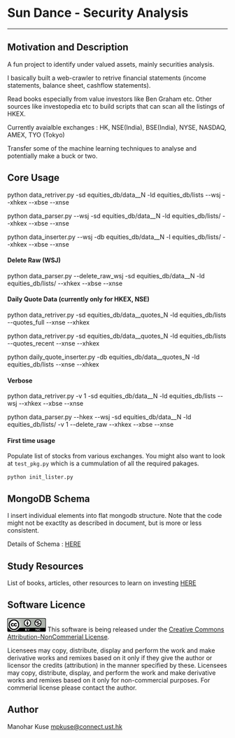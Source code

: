 # Sun Dance - Security Analysis
---


## Motivation and Description
A fun project to identify under valued assets, mainly securities analysis. 

I basically built a web-crawler to retrive financial statements (income statements, 
balance sheet, cashflow statements).

Read books especially from value investors like Ben Graham etc. Other
sources like investopedia etc to build scripts that can scan all the listings of 
HKEX. 

Currently avaialble exchanges : HK, NSE(India), BSE(India), NYSE, NASDAQ, AMEX, TYO (Tokyo)

Transfer some of the machine learning techniques to analyse and potentially make a
buck or two. 

## Core Usage 
python data_retriver.py  -sd equities_db/data__N -ld equities_db/lists --wsj --xhkex --xbse --xnse

python data_parser.py --wsj -sd equities_db/data__N -ld equities_db/lists/  --xhkex --xbse --xnse

python data_inserter.py --wsj -db equities_db/data__N -l equities_db/lists/ --xhkex --xbse --xnse

#### Delete Raw (WSJ)
python data_parser.py --delete_raw_wsj -sd equities_db/data__N -ld equities_db/lists/  --xhkex --xbse --xnse

#### Daily Quote Data (currently only for HKEX, NSE)
python  data_retriver.py -sd equities_db/data__quotes_N -ld equities_db/lists --quotes_full --xnse --xhkex

python  data_retriver.py -sd equities_db/data__quotes_N -ld equities_db/lists --quotes_recent --xnse --xhkex

python  daily_quote_inserter.py -db equities_db/data__quotes_N -ld equities_db/lists --xnse --xhkex 

#### Verbose
python data_retriver.py -v 1  -sd equities_db/data__N -ld equities_db/lists --wsj --xhkex --xbse --xnse

python data_parser.py --hkex --wsj -sd equities_db/data__N -ld equities_db/lists/ -v 1 --delete_raw --xhkex --xbse --xnse

#### First time usage 
Populate list of stocks from various exchanges. You might also want to look at `test_pkg.py` which is a cummulation of all the required pakages.

```
python init_lister.py
```

## MongoDB Schema
I insert individual elements into flat mongodb structure. Note that the code might not be exactlty as described in document, but is more or less consistent. 

Details of Schema : [HERE](documents/mongodb_schema_details.md)


## Study Resources
List of books, articles, other resources to learn on investing [HERE](documents/economics_theory/README.md)

## Software Licence
![License ICO](documents/images/88x31.png)
This software is being released under the [Creative Commons Attribution-NonCommerial License](https://creativecommons.org/licenses/by-nc/4.0/legalcode). 


Licensees may copy, distribute, display and perform the work and make derivative works and remixes based on it only if they give the author or licensor the credits (attribution) in the manner specified by these.
Licensees may copy, distribute, display, and perform the work and make derivative works and remixes based on it only for non-commercial purposes.
For commerial license please contact the author. 

## Author
Manohar Kuse <mpkuse@connect.ust.hk>

